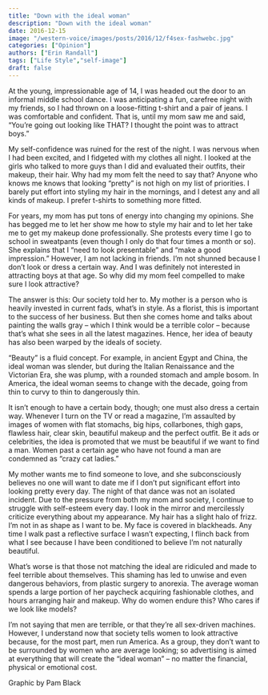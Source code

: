 ```yaml
---
title: "Down with the ideal woman"
description: "Down with the ideal woman"
date: 2016-12-15
image: "/western-voice/images/posts/2016/12/f4sex-fashwebc.jpg"
categories: ["Opinion"]
authors: ["Erin Randall"]
tags: ["Life Style","self-image"]
draft: false
---
```

At the young, impressionable age of 14, I was headed out the door to an informal middle school dance. I was anticipating a fun, carefree night with my friends, so I had thrown on a loose-fitting t-shirt and a pair of jeans. I was comfortable and confident. That is, until my mom saw me and said, “You’re going out looking like THAT? I thought the point was to attract boys.”

My self-confidence was ruined for the rest of the night. I was nervous when I had been excited, and I fidgeted with my clothes all night. I looked at the girls who talked to more guys than I did and evaluated their outfits, their makeup, their hair. Why had my mom felt the need to say that? Anyone who knows me knows that looking “pretty” is not high on my list of priorities. I barely put effort into styling my hair in the mornings, and I detest any and all kinds of makeup. I prefer t-shirts to something more fitted.

For years, my mom has put tons of energy into changing my opinions. She has begged me to let her show me how to style my hair and to let her take me to get my makeup done professionally. She protests every time I go to school in sweatpants (even though I only do that four times a month or so). She explains that I “need to look presentable” and “make a good impression.” However, I am not lacking in friends. I’m not shunned because I don’t look or dress a certain way. And I was definitely not interested in attracting boys at that age. So why did my mom feel compelled to make sure I look attractive?

The answer is this: Our society told her to. My mother is a person who is heavily invested in current fads, what’s in style. As a florist, this is important to the success of her business. But then she comes home and talks about painting the walls gray – which I think would be a terrible color – because that’s what she sees in all the latest magazines. Hence, her idea of beauty has also been warped by the ideals of society.

“Beauty” is a fluid concept. For example, in ancient Egypt and China, the ideal woman was slender, but during the Italian Renaissance and the Victorian Era, she was plump, with a rounded stomach and ample bosom. In America, the ideal woman seems to change with the decade, going from thin to curvy to thin to dangerously thin.

It isn’t enough to have a certain body, though; one must also dress a certain way. Whenever I turn on the TV or read a magazine, I’m assaulted by images of women with flat stomachs, big hips, collarbones, thigh gaps, flawless hair, clear skin, beautiful makeup and the perfect outfit. Be it ads or celebrities, the idea is promoted that we must be beautiful if we want to find a man. Women past a certain age who have not found a man are condemned as “crazy cat ladies.”

My mother wants me to find someone to love, and she subconsciously believes no one will want to date me if I don’t put significant effort into looking pretty every day. The night of that dance was not an isolated incident. Due to the pressure from both my mom and society, I continue to struggle with self-esteem every day. I look in the mirror and mercilessly criticize everything about my appearance. My hair has a slight halo of frizz. I’m not in as shape as I want to be. My face is covered in blackheads. Any time I walk past a reflective surface I wasn’t expecting, I flinch back from what I see because I have been conditioned to believe I’m not naturally beautiful.

What’s worse is that those not matching the ideal are ridiculed and made to feel terrible about themselves. This shaming has led to unwise and even dangerous behaviors, from plastic surgery to anorexia. The average woman spends a large portion of her paycheck acquiring fashionable clothes, and hours arranging hair and makeup. Why do women endure this? Who cares if we look like models?

I’m not saying that men are terrible, or that they’re all sex-driven machines. However, I understand now that society tells women to look attractive because, for the most part, men run America. As a group, they don’t want to be surrounded by women who are average looking; so advertising is aimed at everything that will create the “ideal woman” – no matter the financial, physical or emotional cost.

Graphic by Pam Black